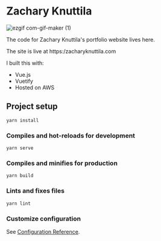 # Zachary Knuttila

![ezgif com-gif-maker (1)](https://user-images.githubusercontent.com/47197911/135519364-9cc705e2-0c76-4fec-870c-047589dc5381.gif)

The code for Zachary Knuttila's portfolio website lives here.

The site is live at https:/zacharyknuttila.com

I built this with:

 - Vue.js
 - Vuetify
 - Hosted on AWS

## Project setup
```
yarn install
```

### Compiles and hot-reloads for development
```
yarn serve
```

### Compiles and minifies for production
```
yarn build
```

### Lints and fixes files
```
yarn lint
```

### Customize configuration
See [Configuration Reference](https://cli.vuejs.org/config/).
